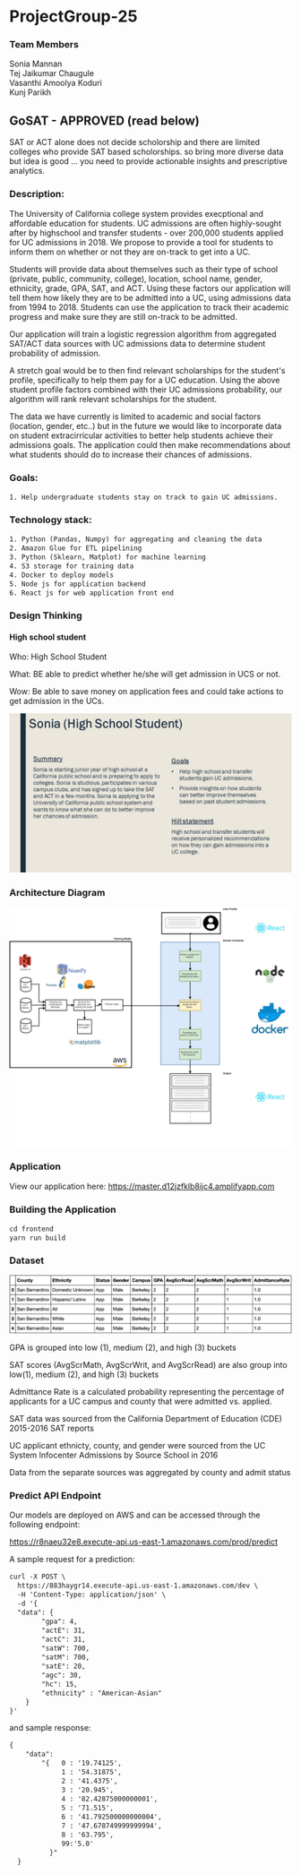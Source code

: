 # ProjectGroup-25


### Team Members
Sonia Mannan  
Tej Jaikumar Chaugule  
Vasanthi Amoolya Koduri  
Kunj Parikh  


## GoSAT - APPROVED (read below)
SAT or ACT alone does not decide scholorship and there are limited colleges who provide SAT based scholorships. so bring more diverse data but idea is good ... you need to provide actionable insights and prescriptive analytics. 

### Description:

The University of California college system provides execptional and affordable education for students. UC admissions are often highly-sought after by highschool and transfer students - over 200,000 students applied for UC admissions in 2018. We propose to provide a tool for students to inform them on whether or not they are on-track to get into a UC. 

Students will provide data about themselves such as their type of school (private, public, community, college), location, school name, gender, ethnicity, grade, GPA, SAT, and ACT. Using these factors our application will tell them how likely they are to be admitted into a UC, using admissions data from 1994 to 2018. Students can use the application to track their academic progress and make sure they are still on-track to be admitted.

Our application will train a logistic regression algorithm from aggregated SAT/ACT data sources with UC admissions data to determine student probability of admission.

A stretch goal would be to then find relevant scholarships for the student's profile, specifically to help them pay for a UC education. Using the above student profile factors combined with their UC admissions probability, our algorithm will rank relevant scholarships for the student.

The data we have currently is limited to academic and social factors (location, gender, etc..) but in the future we would like to incorporate data on student extracirricular activities to better help students achieve their admissions goals. The application could then make recommendations about what students should do to increase their chances of admissions.


### Goals:  
    1. Help undergraduate students stay on track to gain UC admissions. 

### Technology stack: 
    1. Python (Pandas, Numpy) for aggregating and cleaning the data
    2. Amazon Glue for ETL pipelining
    3. Python (Sklearn, Matplot) for machine learning
    4. S3 storage for training data
    4. Docker to deploy models
    5. Node js for application backend
    6. React js for web application front end

### Design Thinking

#### High school student

Who: High School Student

What: BE able to predict whether he/she will get admission in UCS or not.

Wow: Be able to save money on application fees and could take actions to get admission in the UCs.

![Persona 1 diagram](Docs/DesignThinking/persona1_sonia.jpg)

### Architecture Diagram

![Architecture Diagram](Docs/Architecture/ArchitectureDiagram.jpg)

### Application

View our application here: https://master.d12jzfklb8ijc4.amplifyapp.com

### Building the Application

```
cd frontend
yarn run build
```

### Dataset

![Screenshot](data-sample.png)

GPA is grouped into low (1), medium (2), and high (3) buckets

SAT scores (AvgScrMath, AvgScrWrit, and AvgScrRead) are also group into low(1), medium (2), and high (3) buckets

Admittance Rate is a calculated probability representing the percentage of applicants for a UC campus and county that were admitted vs. applied.

SAT data was sourced from the California Department of Education (CDE) 2015-2016 SAT reports

UC applicant ethnicty, county, and gender were sourced from the UC System Infocenter Admissions by Source School in 2016

Data from the separate sources was aggregated by county and admit status

### Predict API Endpoint

Our models are deployed on AWS and can be accessed through the following endpoint:

https://r8naeu32e8.execute-api.us-east-1.amazonaws.com/prod/predict

A sample request for a prediction:

```
curl -X POST \
  https://883haygr14.execute-api.us-east-1.amazonaws.com/dev \
  -H 'Content-Type: application/json' \
  -d '{
  "data": {
        "gpa": 4,
        "actE": 31,
        "actC": 31,
        "satW": 700,
        "satM": 700,
        "satE": 20,
        "agc": 30,
        "hc": 15,
        "ethnicity" : "American-Asian"
    }
}'
```

and sample response:

```
{
    "data": 
        "{   0 : '19.74125',
             1 : '54.31875',  
             2 : '41.4375',  
             3 : '20.945',  
             4 : '82.42875000000001',  
             5 : '71.515',  
             6 : '41.792500000000004',  
             7 : '47.678749999999994',  
             8 : '63.795', 
             99:'5.0'
          }"
  }
```
